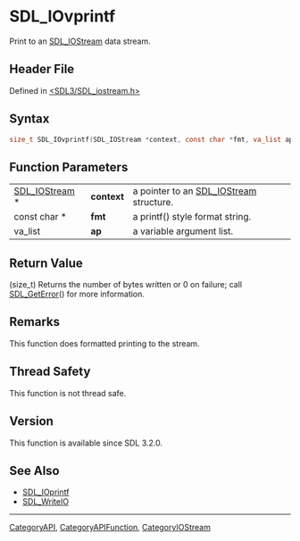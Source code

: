 # SDL_IOvprintf

Print to an [SDL_IOStream](SDL_IOStream) data stream.

## Header File

Defined in [<SDL3/SDL_iostream.h>](https://github.com/libsdl-org/SDL/blob/main/include/SDL3/SDL_iostream.h)

## Syntax

```c
size_t SDL_IOvprintf(SDL_IOStream *context, const char *fmt, va_list ap);
```

## Function Parameters

|                                |             |                                                         |
| ------------------------------ | ----------- | ------------------------------------------------------- |
| [SDL_IOStream](SDL_IOStream) * | **context** | a pointer to an [SDL_IOStream](SDL_IOStream) structure. |
| const char *                   | **fmt**     | a printf() style format string.                         |
| va_list                        | **ap**      | a variable argument list.                               |

## Return Value

(size_t) Returns the number of bytes written or 0 on failure; call
[SDL_GetError](SDL_GetError)() for more information.

## Remarks

This function does formatted printing to the stream.

## Thread Safety

This function is not thread safe.

## Version

This function is available since SDL 3.2.0.

## See Also

- [SDL_IOprintf](SDL_IOprintf)
- [SDL_WriteIO](SDL_WriteIO)

----
[CategoryAPI](CategoryAPI), [CategoryAPIFunction](CategoryAPIFunction), [CategoryIOStream](CategoryIOStream)

